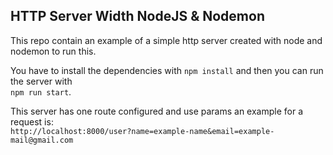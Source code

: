 ## HTTP Server Width NodeJS & Nodemon

This repo contain an example of a simple http server created with node and nodemon to run this.

You have to install the dependencies with `npm install` and then you can run the server with  
`npm run start`.

This server has one route configured and use params an example for a request is:  
`http://localhost:8000/user?name=example-name&email=example-mail@gmail.com`
